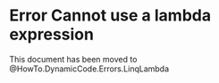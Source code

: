 # Error Cannot use a lambda expression 

This document has been moved to @HowTo.DynamicCode.Errors.LinqLambda